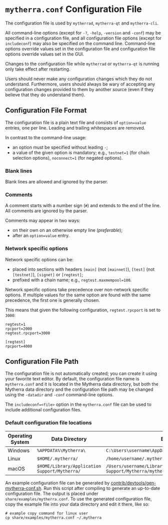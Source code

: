 # `mytherra.conf` Configuration File

The configuration file is used by `mytherrad`, `mytherra-qt` and `mytherra-cli`.

All command-line options (except for `-?`, `-help`, `-version` and `-conf`) may be specified in a configuration file, and all configuration file options (except for `includeconf`) may also be specified on the command line. Command-line options override values set in the configuration file and configuration file options override values set in the GUI.

Changes to the configuration file while `mytherrad` or `mytherra-qt` is running only take effect after restarting.

Users should never make any configuration changes which they do not understand. Furthermore, users should always be wary of accepting any configuration changes provided to them by another source (even if they believe that they do understand them).

## Configuration File Format

The configuration file is a plain text file and consists of `option=value` entries, one per line. Leading and trailing whitespaces are removed.

In contrast to the command-line usage:
- an option must be specified without leading `-`;
- a value of the given option is mandatory; e.g., `testnet=1` (for chain selection options), `noconnect=1` (for negated options).

### Blank lines

Blank lines are allowed and ignored by the parser.

### Comments

A comment starts with a number sign (`#`) and extends to the end of the line. All comments are ignored by the parser.

Comments may appear in two ways:
- on their own on an otherwise empty line (_preferable_);
- after an `option=value` entry.

### Network specific options

Network specific options can be:
- placed into sections with headers `[main]` (not `[mainnet]`), `[test]` (not `[testnet]`), `[signet]` or `[regtest]`;
- prefixed with a chain name; e.g., `regtest.maxmempool=100`.

Network specific options take precedence over non-network specific options.
If multiple values for the same option are found with the same precedence, the
first one is generally chosen.

This means that given the following configuration, `regtest.rpcport` is set to `3000`:

```
regtest=1
rpcport=2000
regtest.rpcport=3000

[regtest]
rpcport=4000
```

## Configuration File Path

The configuration file is not automatically created; you can create it using your favorite text editor. By default, the configuration file name is `mytherra.conf` and it is located in the Mytherra data directory, but both the Mytherra data directory and the configuration file path may be changed using the `-datadir` and `-conf` command-line options.

The `includeconf=<file>` option in the `mytherra.conf` file can be used to include additional configuration files.

### Default configuration file locations

Operating System | Data Directory | Example Path
-- | -- | --
Windows | `%APPDATA%\Mytherra\` | `C:\Users\username\AppData\Roaming\Mytherra\mytherra.conf`
Linux | `$HOME/.mytherra/` | `/home/username/.mytherra/mytherra.conf`
macOS | `$HOME/Library/Application Support/Mytherra/` | `/Users/username/Library/Application Support/Mytherra/mytherra.conf`

An example configuration file can be generated by [contrib/devtools/gen-mytherra-conf.sh](../contrib/devtools/gen-mytherra-conf.sh).
Run this script after compiling to generate an up-to-date configuration file.
The output is placed under `share/examples/mytherra.conf`.
To use the generated configuration file, copy the example file into your data directory and edit it there, like so:

```
# example copy command for linux user
cp share/examples/mytherra.conf ~/.mytherra
```
